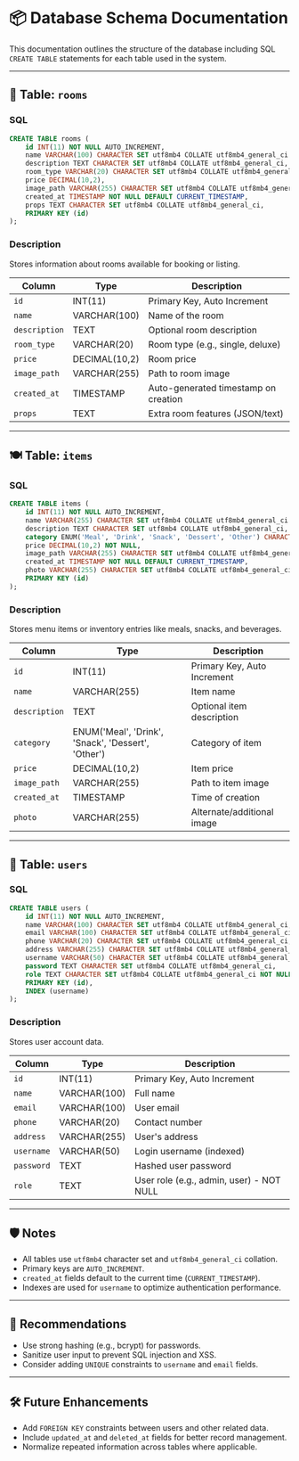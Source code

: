 # 📦 Database Schema Documentation

This documentation outlines the structure of the database including SQL `CREATE TABLE` statements for each table used in the system.

---

## 🏨 Table: `rooms`

### SQL

```sql
CREATE TABLE rooms (
    id INT(11) NOT NULL AUTO_INCREMENT,
    name VARCHAR(100) CHARACTER SET utf8mb4 COLLATE utf8mb4_general_ci NOT NULL,
    description TEXT CHARACTER SET utf8mb4 COLLATE utf8mb4_general_ci,
    room_type VARCHAR(20) CHARACTER SET utf8mb4 COLLATE utf8mb4_general_ci,
    price DECIMAL(10,2),
    image_path VARCHAR(255) CHARACTER SET utf8mb4 COLLATE utf8mb4_general_ci,
    created_at TIMESTAMP NOT NULL DEFAULT CURRENT_TIMESTAMP,
    props TEXT CHARACTER SET utf8mb4 COLLATE utf8mb4_general_ci,
    PRIMARY KEY (id)
);
```

### Description

Stores information about rooms available for booking or listing.

| Column       | Type            | Description                              |
|--------------|------------------|------------------------------------------|
| `id`         | INT(11)          | Primary Key, Auto Increment              |
| `name`       | VARCHAR(100)     | Name of the room                         |
| `description`| TEXT             | Optional room description                |
| `room_type`  | VARCHAR(20)      | Room type (e.g., single, deluxe)         |
| `price`      | DECIMAL(10,2)    | Room price                               |
| `image_path` | VARCHAR(255)     | Path to room image                       |
| `created_at` | TIMESTAMP        | Auto-generated timestamp on creation     |
| `props`      | TEXT             | Extra room features (JSON/text)          |

---

## 🍽️ Table: `items`

### SQL

```sql
CREATE TABLE items (
    id INT(11) NOT NULL AUTO_INCREMENT,
    name VARCHAR(255) CHARACTER SET utf8mb4 COLLATE utf8mb4_general_ci NOT NULL,
    description TEXT CHARACTER SET utf8mb4 COLLATE utf8mb4_general_ci,
    category ENUM('Meal', 'Drink', 'Snack', 'Dessert', 'Other') CHARACTER SET utf8mb4 COLLATE utf8mb4_general_ci NOT NULL,
    price DECIMAL(10,2) NOT NULL,
    image_path VARCHAR(255) CHARACTER SET utf8mb4 COLLATE utf8mb4_general_ci,
    created_at TIMESTAMP NOT NULL DEFAULT CURRENT_TIMESTAMP,
    photo VARCHAR(255) CHARACTER SET utf8mb4 COLLATE utf8mb4_general_ci,
    PRIMARY KEY (id)
);
```

### Description

Stores menu items or inventory entries like meals, snacks, and beverages.

| Column       | Type                                           | Description                     |
|--------------|------------------------------------------------|---------------------------------|
| `id`         | INT(11)                                        | Primary Key, Auto Increment     |
| `name`       | VARCHAR(255)                                   | Item name                       |
| `description`| TEXT                                           | Optional item description       |
| `category`   | ENUM('Meal', 'Drink', 'Snack', 'Dessert', 'Other') | Category of item            |
| `price`      | DECIMAL(10,2)                                  | Item price                      |
| `image_path` | VARCHAR(255)                                   | Path to item image              |
| `created_at` | TIMESTAMP                                      | Time of creation                |
| `photo`      | VARCHAR(255)                                   | Alternate/additional image      |

---

## 👤 Table: `users`

### SQL

```sql
CREATE TABLE users (
    id INT(11) NOT NULL AUTO_INCREMENT,
    name VARCHAR(100) CHARACTER SET utf8mb4 COLLATE utf8mb4_general_ci,
    email VARCHAR(100) CHARACTER SET utf8mb4 COLLATE utf8mb4_general_ci,
    phone VARCHAR(20) CHARACTER SET utf8mb4 COLLATE utf8mb4_general_ci,
    address VARCHAR(255) CHARACTER SET utf8mb4 COLLATE utf8mb4_general_ci,
    username VARCHAR(50) CHARACTER SET utf8mb4 COLLATE utf8mb4_general_ci,
    password TEXT CHARACTER SET utf8mb4 COLLATE utf8mb4_general_ci,
    role TEXT CHARACTER SET utf8mb4 COLLATE utf8mb4_general_ci NOT NULL,
    PRIMARY KEY (id),
    INDEX (username)
);
```

### Description

Stores user account data.

| Column     | Type          | Description                                 |
|------------|----------------|---------------------------------------------|
| `id`       | INT(11)        | Primary Key, Auto Increment                 |
| `name`     | VARCHAR(100)   | Full name                                   |
| `email`    | VARCHAR(100)   | User email                                  |
| `phone`    | VARCHAR(20)    | Contact number                              |
| `address`  | VARCHAR(255)   | User's address                              |
| `username` | VARCHAR(50)    | Login username (indexed)                    |
| `password` | TEXT           | Hashed user password                        |
| `role`     | TEXT           | User role (e.g., admin, user) - NOT NULL    |

---

## 🛡 Notes

- All tables use `utf8mb4` character set and `utf8mb4_general_ci` collation.
- Primary keys are `AUTO_INCREMENT`.
- `created_at` fields default to the current time (`CURRENT_TIMESTAMP`).
- Indexes are used for `username` to optimize authentication performance.

---

## 🔐 Recommendations

- Use strong hashing (e.g., bcrypt) for passwords.
- Sanitize user input to prevent SQL injection and XSS.
- Consider adding `UNIQUE` constraints to `username` and `email` fields.

---

## 🛠 Future Enhancements

- Add `FOREIGN KEY` constraints between users and other related data.
- Include `updated_at` and `deleted_at` fields for better record management.
- Normalize repeated information across tables where applicable.